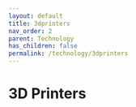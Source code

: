 ```yaml
---
layout: default
title: 3dprinters
nav_order: 2
parent: Technology
has_children: false
permalink: /technology/3dprinters
---
```

# 3D Printers
